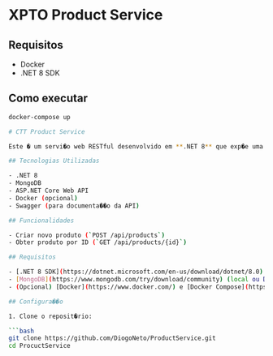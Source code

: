 # XPTO Product Service

## Requisitos

- Docker
- .NET 8 SDK

## Como executar

```bash
docker-compose up

# CTT Product Service

Este � um servi�o web RESTful desenvolvido em **.NET 8** que exp�e uma API para registo e consulta de produtos. Os dados s�o armazenados numa base de dados **MongoDB**. O projeto faz parte de um exerc�cio t�cnico para os CTT.

## Tecnologias Utilizadas

- .NET 8
- MongoDB
- ASP.NET Core Web API
- Docker (opcional)
- Swagger (para documenta��o da API)

## Funcionalidades

- Criar novo produto (`POST /api/products`)
- Obter produto por ID (`GET /api/products/{id}`)

## Requisitos

- [.NET 8 SDK](https://dotnet.microsoft.com/en-us/download/dotnet/8.0)
- [MongoDB](https://www.mongodb.com/try/download/community) (local ou Docker)
- (Opcional) [Docker](https://www.docker.com/) e [Docker Compose](https://docs.docker.com/compose/)

## Configura��o

1. Clone o reposit�rio:

```bash
git clone https://github.com/DiogoNeto/ProductService.git
cd ProcuctService

